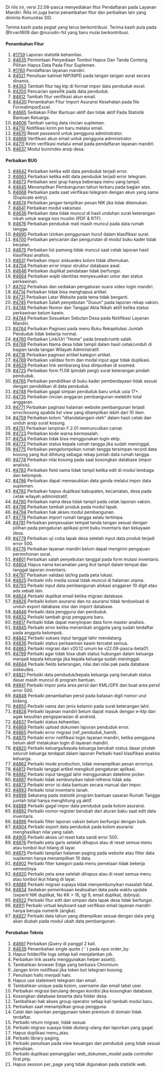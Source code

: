 Di rilis ini, versi 22.08-pasca menyediakan fitur Pendaftaran pada Layanan Mandiri. Rilis ini juga berisi penambahan fitur dan perbaikan lain yang diminta Komunitas SID.

Terima kasih pada pegiat yang terus berkontribusi. Terima kasih pula pada @Irvan1609 dan @nurudin-fst yang baru mulai berkontribusi.

#### Penambahan Fitur

1. [#1759](https://github.com/OpenSID/OpenSID/issues/1759) Laporan statistik kehamilan.
2. [#4635](https://github.com/OpenSID/OpenSID/issues/4635) Permintaan Penyediaan Tombol Hapus Dan Tanda Conteng Pilihan Hapus Data Pada Fitur Suplemen.
3. [#1760](https://github.com/OpenSID/OpenSID/issues/1760) Pendaftaran layanan mandiri.
4. [#4521](https://github.com/OpenSID/OpenSID/issues/4521) Penulisan kalimat NIP/NIPD pada tangan tangan surat secara dinamis.
5. [#4353](https://github.com/OpenSID/OpenSID/issues/4353) Tambah fitur tag ktp di format impor data penduduk excel.
6. [#4350](https://github.com/OpenSID/OpenSID/issues/4350) Pencarian spesifik pada data penduduk.
7. [#4612](https://github.com/OpenSID/OpenSID/issues/4612) Tambah fitur verifikasi akun email.
8. [#4430](https://github.com/OpenSID/OpenSID/issues/4430) Penambahan Fitur Import Asuransi Kesehatan pada file FormatImporExcel.
9. [#4665](https://github.com/OpenSID/OpenSID/issues/4665) Sediakan Filter Bantuan aktif dan tidak aktif Pada Statistik Bantuan Keluarga.
10. [#4606](https://github.com/OpenSID/OpenSID/issues/4606) Tambah saring data rincian suplemen.
11. [#4710](https://github.com/OpenSID/OpenSID/issues/4710) Notifikasi kirim pin baru melalui email.
12. [#4670](https://github.com/OpenSID/OpenSID/issues/4670) Reset password untuk pengguna administrator.
13. [#4669](https://github.com/OpenSID/OpenSID/issues/4669) Verifikasi akun email untuk pengguna administrator.
14. [#4711](https://github.com/OpenSID/OpenSID/issues/4711) Kirim verifikasi melalui email pada pendaftaran layanan mandiri.
15. [#4637](https://github.com/OpenSID/OpenSID/issues/4637) Modul bumindes arsip desa.

#### Perbaikan BUG

1. [#4642](https://github.com/OpenSID/OpenSID/issues/4642) Perbaikan ketika edit data penduduk terjadi error.
2. [#4663](https://github.com/OpenSID/OpenSID/issues/4663) Perbaikan ketika edit data penduduk terjadi error telegram.
3. [#4673](https://github.com/OpenSID/OpenSID/issues/4673) Perbaikan sesi grup hanya beberapa menu yang tampil.
4. [#4645](https://github.com/OpenSID/OpenSID/issues/4645) Menampilkan Pembangunan tahun terbaru pada bagian atas.
5. [#4668](https://github.com/OpenSID/OpenSID/issues/4668) Perbaikan pada saat verifikasi telegram dengan akun yang sama (Duplicate entry).
6. [#4674](https://github.com/OpenSID/OpenSID/issues/4674) Perbaikan jangan tampilkan pesan NIK jika tidak ditemukan.
7. [#4641](https://github.com/OpenSID/OpenSID/issues/4641) Perbaikan modul vaksinasi.
8. [#4636](https://github.com/OpenSID/OpenSID/issues/4636) Perbaikan data tidak muncul di hasil unduhan surat keterangan nikah untuk warga non muslim (PDF & RTF).
9. [#4676](https://github.com/OpenSID/OpenSID/issues/4676) Perbaikan penduduk mati masih muncul pada data rumah tangga.
10. [#4690](https://github.com/OpenSID/OpenSID/issues/4690) Perbaikan izinkan penggunaan huruf dalam klasifikasi surat.
11. [#4700](https://github.com/OpenSID/OpenSID/issues/4700) Perbaikan pencarian dan pengurutan di modul buku kader tidak berjalan.
12. [#4675](https://github.com/OpenSID/OpenSID/issues/4675) Perbaikan list pamong tidak muncul saat cetak laporan hasil klasifikasi analisis.
13. [#4631](https://github.com/OpenSID/OpenSID/issues/4631) Perbaikan impor siskuedes kolom tidak ditemukan.
14. [#4704](https://github.com/OpenSID/OpenSID/issues/4704) Perbaikan error impor struktur database awal.
15. [#4646](https://github.com/OpenSID/OpenSID/issues/4646) Perbaikan duplikat pendataan tidak berfungsi.
16. [#4664](https://github.com/OpenSID/OpenSID/issues/4664) Perbaikan wajib identitas menyesuaikan umur dan status perkawinan.
17. [#4702](https://github.com/OpenSID/OpenSID/issues/4702) Perbaikan dan sediakan pengaturan suara video login mandiri.
18. [#4714](https://github.com/OpenSID/OpenSID/issues/4714) Perbaikan tidak bisa menghapus artikel.
19. [#4731](https://github.com/OpenSID/OpenSID/issues/4731) Perbaikan Latar Website pada tema tidak berganti.
20. [#4745](https://github.com/OpenSID/OpenSID/issues/4745) Perbaikan Salah penyebutan "Dusun" pada laporan rekap vaksin.
21. [#4746](https://github.com/OpenSID/OpenSID/issues/4746) Perbaikan Nomor dan Tanggal Akta Nikah aktif ketika status perkawinan belum kawin.
22. [#4744](https://github.com/OpenSID/OpenSID/issues/4744) Perbaikan Sesuaikan Sebutan Desa pada Notifikasi Layanan Mandiri.
23. [#4764](https://github.com/OpenSID/OpenSID/issues/4764) Perbaikan Paginasi pada menu Buku Rekapitulasi Jumlah Penduduk tidak bekerja normal.
24. [#4760](https://github.com/OpenSID/OpenSID/issues/4760) Perbaikan Link/Url "Home" pada breadcrumb salah.
25. [#4768](https://github.com/OpenSID/OpenSID/issues/4768) Perbaikan Nama desa tidak tampil dalam hasil cetak/unduh di bagian tanda tangan Wilayah Administratif.
26. [#4718](https://github.com/OpenSID/OpenSID/issues/4718) Perbaikan paginasi artikel kategori artikel.
27. [#4769](https://github.com/OpenSID/OpenSID/issues/4769) Perbaikan validasi form dan modal input agar tidak duplikasi.
28. [#4629](https://github.com/OpenSID/OpenSID/issues/4629) Perbaikan link sembarang bisa diinputkan di sosmed.
29. [#4725](https://github.com/OpenSID/OpenSID/issues/4725) Perbaikan form f1.08 (pindah pergi) surat keterangan pindah penduduk.
30. [#4765](https://github.com/OpenSID/OpenSID/issues/4765) Perbaikan pendidikan di buku kader pemberdayaan tidak sesuai dengan pendidikan di data penduduk.
31. [#4748](https://github.com/OpenSID/OpenSID/issues/4748) Perbaikan gagal simpan penduduk baru untuk usia 17+.
32. [#4735](https://github.com/OpenSID/OpenSID/issues/4735) Perbaikan rincian anggaran pembangunan melebihi total anggaran.
33. [#4771](https://github.com/OpenSID/OpenSID/issues/4771) Perbaikan paginasi halaman website pembangunan terjadi error/kosong apabila list view yang ditampilkan lebih dari 10 item.
34. [#4759](https://github.com/OpenSID/OpenSID/issues/4759) Perbaikan kolom "ditandatangani oleh" dalam hasil cetak dan unduh arsip surat kosong.
35. [#4751](https://github.com/OpenSID/OpenSID/issues/4751) Perbaikan lampiran F.2.01 memunculkan camat.
36. [#4723](https://github.com/OpenSID/OpenSID/issues/4723) Perbaikan kode warna bermasalah.
37. [#4754](https://github.com/OpenSID/OpenSID/issues/4754) Perbaikan tidak bisa menggunakan login ektp.
38. [#4772](https://github.com/OpenSID/OpenSID/issues/4772) Perbaikan status kepala rumah tangga jika sudah meninggal.
39. [#4775](https://github.com/OpenSID/OpenSID/issues/4775) Perbaikan pengelompokan rumah tangga tersimpan record data kosong yang ikut dihitung sebagai rekap jumlah data rumah tangga.
40. [#4774](https://github.com/OpenSID/OpenSID/issues/4774) Perbaikan nilai kosong pada saat kosongkan database (impor analisis).
41. [#4783](https://github.com/OpenSID/OpenSID/issues/4783) Perbaikan field nama tidak tampil ketika edit di modul lembaga dan kelompok.
42. [#4786](https://github.com/OpenSID/OpenSID/issues/4786) Perbaikan dapat memasukkan data ganda melalui impor data suplemen.
43. [#4782](https://github.com/OpenSID/OpenSID/issues/4782) Perbaikan hapus duplikasi kabupaten, kecamatan, desa pada cetak wilayah administratif.
44. [#4780](https://github.com/OpenSID/OpenSID/issues/4780) Perbaikan nama desa tidak tampil pada cetak laporan vaksin.
45. [#4796](https://github.com/OpenSID/OpenSID/issues/4796) Perbaikan tambah produk pada modul lapak.
46. [#4794](https://github.com/OpenSID/OpenSID/issues/4794) Perbaikan hak akses modul pembangunan.
47. [#4778](https://github.com/OpenSID/OpenSID/issues/4778) Perbaikan import rumah tangga selalu tertimpa.
48. [#4781](https://github.com/OpenSID/OpenSID/issues/4781) Perbaikan penyesuaian tempat tanda tangan sesuai dengan pilihan pada pengaturan aplikasi print buku inventaris dan kekayaan desa.
49. [#4779](https://github.com/OpenSID/OpenSID/issues/4779) Perbaikan uji coba lapak desa setelah input data produk terjadi error 500.
50. [#4776](https://github.com/OpenSID/OpenSID/issues/4776) Perbaikan layanan mandiri belum dapat mengirim pengajuan permohonan surat.
51. [#4801](https://github.com/OpenSID/OpenSID/issues/4801) Perbaikan salah penyebutan tanggal pada form mutasi inventaris.
52. [#4804](https://github.com/OpenSID/OpenSID/issues/4804) Hapus nama kecamatan yang ikut tampil dalam tempat dan tanggal laporan inventaris.
53. [#4797](https://github.com/OpenSID/OpenSID/issues/4797) Perbaikan validasi lat/lng pada peta lokasi.
54. [#4825](https://github.com/OpenSID/OpenSID/issues/4825) Perbaiki info media sosial tidak muncul di halaman utama.
55. [#4793](https://github.com/OpenSID/OpenSID/issues/4793) Perbaiki input data pembangunan alokasi anggaran 10 digit atau ada sebab lain.
56. [#4824](https://github.com/OpenSID/OpenSID/issues/4824) Perbaiki duplikat email ketika migrasi database.
57. [#4826](https://github.com/OpenSID/OpenSID/issues/4826) Perbaiki kolom asuransi dan no asuransi tidak terdowload di unduh export database xlsx dan import database.
58. [#4846](https://github.com/OpenSID/OpenSID/issues/4846) Perbaiki data pengguna dan penduduk.
59. [#4832](https://github.com/OpenSID/OpenSID/issues/4832) Perbaiki tambah grup pengguna baru.
60. [#4817](https://github.com/OpenSID/OpenSID/issues/4817) Perbaiki tidak dapat menyimpan data form master analisis.
61. [#4845](https://github.com/OpenSID/OpenSID/issues/4845) Perbaiki error ketika menambah anggota yang sudah terdaftar pada anggota kelompok.
62. [#4842](https://github.com/OpenSID/OpenSID/issues/4842) Perbaiki sukses input tanggal lahir mendatang.
63. [#4836](https://github.com/OpenSID/OpenSID/issues/4836) Perbaiki status perkawinan kawin tercatat semua.
64. [#4863](https://github.com/OpenSID/OpenSID/issues/4863) Perbaiki migrasi dari v20.12 umum ke v22.08-pasca-beta01.
65. [#4799](https://github.com/OpenSID/OpenSID/issues/4799) Perbaiki agar tidak bisa ubah status hubungan dalam keluarga menjadi kepala keluarga jika kepala keluarga sudah meninggal.
66. [#4844](https://github.com/OpenSID/OpenSID/issues/4844) Perbaiki fields keterangan, nilai dan nilai pak pada database siskeudes.
67. [#4821](https://github.com/OpenSID/OpenSID/issues/4821) Perbaiki data penduduk/kepala keluarga yang berubah status dasar masih muncul di program bantuan.
68. [#4841](https://github.com/OpenSID/OpenSID/issues/4841) Perbaiki impor peta area persil dari KML/GPX dan buat area persil error 500.
69. [#4848](https://github.com/OpenSID/OpenSID/issues/4848) Perbaiki penambahan persil pada batasan digit nomor urut bidang.
70. [#4850](https://github.com/OpenSID/OpenSID/issues/4850) Perbaiki nama dan jenis kelamin pada surat keterangan lahir.
71. [#4828](https://github.com/OpenSID/OpenSID/issues/4828) Perbaiki layanan mandiri belum dapat masuk dengan e-ktp dan agak kesulitan pengoperasian di android.
72. [#4837](https://github.com/OpenSID/OpenSID/issues/4837) Perbaiki status kehamilan.
73. [#4869](https://github.com/OpenSID/OpenSID/issues/4869) Perbaiki upload dokumen laporan penduduk error.
74. [#4865](https://github.com/OpenSID/OpenSID/issues/4865) Perbaiki error migrasi (ref_penduduk_hamil).
75. [#4870](https://github.com/OpenSID/OpenSID/issues/4870) Perbaiki error notifikasi login layanan mandiri, ketika pengguna belum aktif melakukan login di layanan mandiri.
76. [#4820](https://github.com/OpenSID/OpenSID/issues/4820) Perbaiki keluarga/kepala keluarga berubah status dasar pindah seluruh keluarga terdapat dalam laporan Perbaiki hasil klasifikasi analisis keluarga.
77. [#4862](https://github.com/OpenSID/OpenSID/issues/4862) Perbaiki mode production, tidak menampilkan pesan errornya.
78. [#4813](https://github.com/OpenSID/OpenSID/issues/4813) Perbaiki tanggal artikel mengikuti pengaturan aplikasi.
79. [#4882](https://github.com/OpenSID/OpenSID/issues/4882) Perbaiki input tanggal lahir menggunakan datetime picker.
80. [#4887](https://github.com/OpenSID/OpenSID/issues/4887) Perbaiki tidak sembunyikan tabel refrensi tidak ada.
81. [#4873](https://github.com/OpenSID/OpenSID/issues/4873) Perbaiki error isi data bantuan secara manual dan impor.
82. [#4893](https://github.com/OpenSID/OpenSID/issues/4893) Perbaiki total inventaris tanah.
83. [#4898](https://github.com/OpenSID/OpenSID/issues/4898) Sekarang pada statistik program bantuan sasaran Rumah Tangga jumlah total hanya menghitung yg aktif.
84. [#4888](https://github.com/OpenSID/OpenSID/issues/4888) Perbaiki gagal impor data penduduk pada kolom asuransi.
85. [#4892](https://github.com/OpenSID/OpenSID/issues/4892) Perbaiki nomor register berubah dari aturan baku saat edit data inventaris.
86. [#4896](https://github.com/OpenSID/OpenSID/issues/4896) Perbaiki filter laporan vaksin belum berfungsi dengan baik.
87. [#4904](https://github.com/OpenSID/OpenSID/issues/4904) Perbaiki export data penduduk pada kolom asuransi menghasilkan nilai yang salah.
88. [#4905](https://github.com/OpenSID/OpenSID/issues/4905) Perbaiki akses url reset kata sandi error 500.
89. [#4876](https://github.com/OpenSID/OpenSID/issues/4876) Perbaiki peta garis setelah dihapus atau di reset semua menu atau tombol ikut hilang di layar.
90. [#4875](https://github.com/OpenSID/OpenSID/issues/4875) Perbaiki tampilan halaman paging pada website atau filter data suplemen hanya menampilkan 10 data.
91. [#4902](https://github.com/OpenSID/OpenSID/issues/4902) Perbaiki filter kategori pada menu pemetaan tidak bekerja semestinya.
92. [#4920](https://github.com/OpenSID/OpenSID/issues/4920) Perbaiki peta area setelah dihapus atau di reset semua menu atau tombol ikut hilang di layar.
93. [#4886](https://github.com/OpenSID/OpenSID/issues/4886) Perbaiki migrasi supaya tidak menyembunyikan masalah fatal.
94. [#4834](https://github.com/OpenSID/OpenSID/issues/4834) Sediakan pemeriksaan keabsahan data pada waktu update (seperti NIK duplikat, No KK > 16, tgl 9, email duplikat, dsbnya).
95. [#4922](https://github.com/OpenSID/OpenSID/issues/4922) Perbaiki fitur edit dan simpan data lapak desa tidak berfungsi.
96. [#4911](https://github.com/OpenSID/OpenSID/issues/4911) Perbaiki virtual keyboard saat verifikasi email layanan mandiri hanya berupa numerik (angka).
97. [#4927](https://github.com/OpenSID/OpenSID/issues/4927) Perbaiki data tahun yang ditampilkan sesuai dengan data yang akan diubah pada modul ubah data pembangunan.

#### Perubahan Teknis

1. [#4661](https://github.com/OpenSID/OpenSID/issues/4661) Perbaikan jQuery di panggil 2 kali.
2. [#4639](https://github.com/OpenSID/OpenSID/pull/4639) Penambahan single quote ( ' ) pada opsi order_by.
3. Hapus folder/file logs setiap kali menjalankan job.
4. Perbaikan link assets menggunakan helper asset().
5. Tambahkan browser Edge yang berbasis Chromium.
6. Jangan kirim notifikasi jika token bot telegram kosong.
7. Penulisan hallo menjadi halo.
8. Hapus use statement telegram dan email.
9. Tambahkan unique pada kolom, username dan email tabel user.
10. Perbaikan migrasi berulang dengan kondisi jika kosongkan database.
11. Kosongkan database beserta data folder desa.
12. Tambahkan hak akses group operator setiap kali tambah modul baru.
13. Perbaikan saat menampilkan group pengguna.
14. Catat dan laporkan penggunaan token premium di domain tidak terdaftar.
15. Perbaiki return migrasi, tidak sesuai.
16. Perbaiki migrasi supaya tidak diulang-ulang dan laporkan yang gagal.
17. Hapus duplikasi menu_atas.
18. Perbaiki library paging.
19. Perbaiki penulisan pada view keuangan dan penduduk yang tidak sesuai penulisan.
20. Perbaiki duplikasi pemanggilan web_dokumen_model pada controller first.php.
21. Hapus session per_page yang tidak digunakan pada statistik web.
